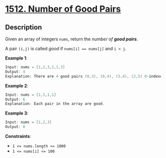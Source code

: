 # [1512. Number of Good Pairs](https://leetcode.com/problems/number-of-good-pairs/)

## Description

Given an array of integers `nums`, return the _number of **good pairs**_.

A pair `(i,j)` is called _good_ if `nums[i] == nums[j]` and `i < j`.



**Example 1**:

```go
Input: nums = [1,2,3,1,1,3]
Output: 4
Explanation: There are 4 good pairs (0,3), (0,4), (3,4), (2,5) 0-indexed.
```

**Example 2**:

```go
Input: nums = [1,1,1,1]
Output: 6
Explanation: Each pair in the array are good.
```

**Example 3**:

```go
Input: nums = [1,2,3]
Output: 0
```

**Constraints**:

- `1 <= nums.length <= 1000`
- `1 <= nums[i] <= 100`